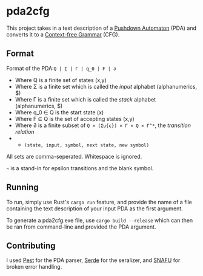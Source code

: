 # pda2cfg

This project takes in a text description of a [Pushdown Automaton](https://en.wikipedia.org/wiki/Pushdown_automaton) (PDA) and converts it to a [Context-free Grammar](https://en.wikipedia.org/wiki/Context-free_grammar) (CFG).

## Format
Format of the PDA:`Q | Σ | Γ | q_0 | F | ∂`
* Where Q is a finite set of states (x,y)
* Where Σ is a finite set which is called the *input* alphabet (alphanumerics, $)
* Where Γ is a finite set which is called the *stack* alphabet (alphanumerics, $)
* Where q_0 ∈ Q is the start state (x)
* Where F ⊆ Q is the set of accepting states (x,y)
* Where ∂ is a finite subset of `Q × (Σ∪{ϵ}) × Γ × Q × Γ^*`, the *transition relation*
* * `(state, input, symbol, next state, new symbol)`

All sets are comma-seperated.
Whitespace is ignored.

`~` is a stand-in for epsilon transitions and the blank symbol.

## Running
To run, simply use Rust's `cargo run` feature, and provide the name of a file containing the text description of your input PDA as the first argument.

To generate a pda2cfg.exe file, use `cargo build --release` which can then be ran from command-line and provided the PDA argument.

## Contributing
I used [Pest](https://pest.rs/) for the PDA parser, [Serde](https://serde.rs/) for the seralizer, and [SNAFU](https://docs.rs/crate/snafu) for broken error handling.
